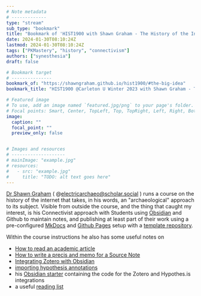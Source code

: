 ```yaml
---
# Note metadata
# -------------
type: "stream"
sub_type: "bookmark"
title: "Bookmark of 'HIST1900 with Shawn Graham - The History of the Internet'"
date: 2024-01-30T08:10:24Z
lastmod: 2024-01-30T08:10:24Z
tags: ["PKMastery", "history", "connectivism"]
authors: ["synesthesia"]
draft: false

# Bookmark target
# ---------------
bookmark_of: "https://shawngraham.github.io/hist1900/#the-big-idea"
bookmark_title: "HIST1900 @Carleton U Winter 2023 with Shawn Graham - The History of the Internet"

# Featured image
# To use, add an image named `featured.jpg/png` to your page's folder.
# Focal points: Smart, Center, TopLeft, Top, TopRight, Left, Right, BottomLeft, Bottom, BottomRight.
image:
  caption: ""
  focal_point: ""
  preview_only: false


# Images and resources
# --------------------
# mainImage: "example.jpg"
# resources:
#   - src: "example.jpg"
#     title: "TODO: alt text goes here"
---
```

[Dr Shawn Graham](https://shawngraham.github.io/) ( @electricarchaeo@scholar.social ) runs a course on the history of the internet that takes, in his words, an "archaeological" approach to its subject. Visible from outside the course, and the thing that caught my interest, is his Connectivist approach with Students using [Obsidian](https://obsidian.md/) and Github to maintain notes, and publishing at least part of their work using a pre-configured [MkDocs](https://www.mkdocs.org/) and [Github Pages](https://pages.github.com/) setup with a [template repository](https://github.com/jobindjohn/obsidian-publish-mkdocs).

Within the course instructions he also has some useful notes on 

- [How to read an academic article](https://shawngraham.github.io/hist1900/3.Technical_Help/4.How%20To%20Read%20An%20Academic%20Article/)
- [How to write a precis and memo for a Source Note](https://shawngraham.github.io/hist1900/3.Technical_Help/5.How%20to%20Write%20a%20Precis%20and%20Memo%20for%20a%20Source%20Note/)
- [Integrating Zotero with Obsidian](https://shawngraham.github.io/hist1900/3.Technical_Help/Zotero/#importing-your-notes-from-zotero-to-obsidian)
- [importing hypothesis annotations](https://shawngraham.github.io/hist1900/3.Technical_Help/import%20your%20hypothesis%20annotations/) 
- his [Obsidian starter](https://shawngraham.github.io/hist1900/assets/hist1900c-starter-vault.zip) containing the code for the Zotero and Hypothes.is integrations
- a useful [reading list](https://shawngraham.github.io/hist1900/1.Course_Info/4.Readings/)
  
